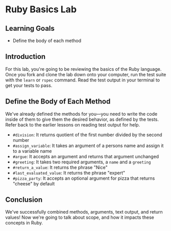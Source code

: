 # Ruby Basics Lab

## Learning Goals

* Define the body of each method

## Introduction

For this lab, you're going to be reviewing the basics of the Ruby language. Once
you fork and clone the lab down onto your computer, run the test suite with the
`learn` or `rspec` command. Read the test output in your terminal to get your
tests to pass.

## Define the Body of Each Method

We've already defined the methods for you––you need to write the code inside of
them to give them the desired behavior, as defined by the tests. Refer back to
the earlier lessons on reading test output for help.

* `#division`: It returns quotient of the first number divided by the second
  number
* `#assign_variable`: It takes an argument of a persons name and assign it to a
  variable name
* `#argue`: It accepts an argument and returns that argument unchanged
* `#greeting`: It takes two required arguments, a `name` and a `greeting`
* `#return_a_value`: It returns the phrase "Nice"
* `#last_evaluated_value`: It returns the phrase "expert"
* `#pizza_party`: It accepts an optional argument for pizza that returns
  "cheese" by default

## Conclusion

We've successfully combined methods, arguments, text output, and return values!
Now we're going to talk about scope, and how it impacts these concepts in Ruby.